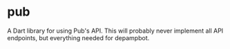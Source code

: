 # pub
A Dart library for using Pub's API. This will probably never implement
all API endpoints, but everything needed for depampbot.
